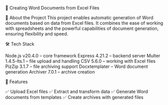📄 Creating Word Documents from Excel Files

🚀 About the Project
This project enables automatic generation of Word documents based on data from Excel files. It combines the ease of working with spreadsheets and the powerful capabilities of document generation, ensuring flexibility and speed.

🛠️ Tech Stack

Node.js v20.4.0 – core framework
Express 4.21.2 – backend server
Multer 1.4.5-lts.1 – file upload and handling
CSV 5.6.0 – working with Excel files
PizZip 3.1.7 – file archiving support
Docxtemplater – Word document generation
Archiver 7.0.1 – archive creation


📌 Features

✅ Upload Excel files
✅ Extract and transform data
✅ Generate Word documents from templates
✅ Create archives with generated files
